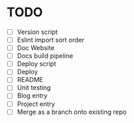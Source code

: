 # TODO

- [ ] Version script
- [ ] Eslint import sort order
- [ ] Doc Website
- [ ] Docs build pipeline
- [ ] Deploy script
- [ ] Deploy
- [ ] README
- [ ] Unit testing
- [ ] Blog entry
- [ ] Project entry
- [ ] Merge as a branch onto existing repo